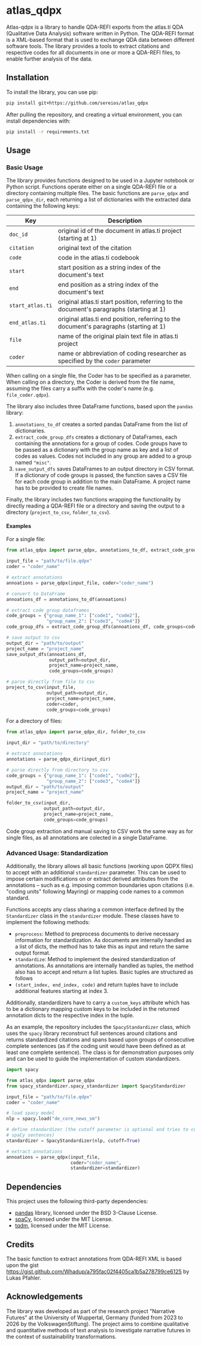# atlas_qdpx

Atlas-qdpx is a library to handle QDA-REFI exports from the atlas.ti QDA (Qualitative Data Analysis) software 
written in Python. The QDA-REFI format is a XML-based format that is used to exchange QDA data between different 
software tools. The library provides a tools to extract citations and respective codes for all documents in one or 
more a QDA-REFI files, to enable further analysis of the data.

## Installation

To install the library, you can use pip:

```bash
pip install git+https://github.com/sereios/atlas_qdpx
```

After pulling the repository, and creating a virtual environment, you can install dependencies with:

```bash
pip install -r requirements.txt
```

## Usage

### Basic Usage

The library provides functions designed to be used in a Jupyter notebook or Python script. Functions operate either on 
a single QDA-REFI file or a directory containing multiple files. The basic functions are `parse_qdpx` and 
`parse_qdpx_dir`, each returning a list of dictionaries with the extracted data containing the following keys:

| Key | Description |
| --- | --- |
| `doc_id` | original id of the document in atlas.ti project (starting at 1) |
| `citation` | original text of the citation |
| `code` | code in the atlas.ti codebook |
| `start` | start position as a string index of the document's text |
| `end` | end position as a string index of the document's text |
| `start_atlas.ti` | original atlas.ti start position, referring to the document's paragraphs (starting at 1) |
| `end_atlas.ti` | original atlas.ti end position, referring to the document's paragraphs (starting at 1) |
| `file` | name of the original plain text file in atlas.ti project |
| `coder` | name or abbreviation of coding researcher as specified by the `coder` parameter |

When calling on a single file, the Coder has to be specified as a parameter. When calling on a directory, the Coder 
is derived from the file name, assuming the files carry a suffix with the coder's name (e.g. `file_coder.qdpx`).

The library also includes three DataFrame functions, based upon the `pandas` library:
1. `annotations_to_df` creates a sorted pandas DataFrame from the list of dictionaries.
2. `extract_code_group_dfs` creates a dictionary of DataFrames, each containing the annotations for a group of codes.
   Code groups have to be passed as a dictionary with the group name as key and a list of codes as values. Codes 
   not included in any group are added to a group named `"misc"`.
3. `save_output_dfs` saves DataFrames to an output directory in CSV format. If a dictionary of code groups is passed, 
   the function saves a CSV file for each code group in addition to the main DataFrame. A project name has to be 
   provided to create file names.

Finally, the library includes two functions wrapping the functionality by directly reading a QDA-REFI file or a 
directory and saving the output to a directory (`project_to_csv`, `folder_to_csv`).

#### Examples

For a single file:
    
```python
from atlas_qdpx import parse_qdpx, annotations_to_df, extract_code_group_dfs, save_output_dfs, project_to_csv

input_file = "path/to/file.qdpx"
coder = "coder_name"

# extract annotations
annoations = parse_qdpx(input_file, coder="coder_name")

# convert to DataFrame
annoations_df = annotations_to_df(annoations)

# extract code group dataframes
code_groups = {"group_name_1": ["code1", "code2"],
               "group_name_2": ["code3", "code4"]}
code_group_dfs = extract_code_group_dfs(annoations_df, code_groups=code_groups)

# save output to csv
output_dir = "path/to/output"
project_name = "project_name"
save_output_dfs(annoations_df, 
                output_path=output_dir,
                project_name=project_name,
                code_groups=code_groups)

# parse directly from file to csv
project_to_csv(input_file, 
               output_path=output_dir, 
               project_name=project_name,
               coder=coder,
               code_groups=code_groups)
```

For a directory of files:

```python
from atlas_qdpx import parse_qdpx_dir, folder_to_csv

input_dir = "path/to/directory"

# extract annotations
annotations = parse_qdpx_dir(input_dir)

# parse directly from directory to csv
code_groups = {"group_name_1": ["code1", "code2"],
               "group_name_2": ["code3", "code4"]}
output_dir = "path/to/output"
project_name = "project_name"

folder_to_csv(input_dir, 
              output_path=output_dir, 
              project_name=project_name,
              code_groups=code_groups)
```

Code group extraction and manual saving to CSV work the same way as for single files, as all annotations are colected 
in a single DataFrame.

### Advanced Usage: Standardization

Additionally, the library allows all basic functions (working upon QDPX files) to accept with an additional 
`standardizer` parameter. This can be used to impose certain modifications on or extract derived attributes from the 
annotations – such as e.g. imposing common boundaries upon citations (i.e. "coding units" following Mayring) or 
mapping code names to a common standard.

Functions accepts any class sharing a common interface defined by the `Standardizer` class in the `standardizer` 
module. These classes have to implement the following methods:

- `preprocess`: Method to preprocess documents to derive necessary information for standardization. As documents are 
  internally handled as a list of dicts, the method has to take this as input and return the same output format.
- `standardize`: Method to implement the desired standardization of annotations. As annotations are internally 
  handled as tuples, the method also has to accept and return a list tuples. Basic tuples are structured as follows
- `(start_index, end_index, code)` and return tuples have to include additional features starting at index 3.

Additionally, standardizers have to carry a `custom_keys` attribute which has to be a dictionary mapping custom keys 
to be included in the returned annotation dicts to the respective index in the tuple.

As an example, the repository includes the `SpacyStandardizer` class, which uses the `spacy` library reconstruct 
full sentences around citations and returns standardized citations and spans based upon groups of consecutive 
complete sentences (as if the coding unit would have been defined as at least one complete sentence). The class is 
for demonstration purposes only and can be used to guide the implementation of custom standardizers.

```python
import spacy

from atlas_qdpx import parse_qdpx
from spacy_standardizer.spacy_standardizer import SpacyStandardizer

input_file = "path/to/file.qdpx"
coder = "coder_name"

# load spacy model
nlp = spacy.load("de_core_news_sm")

# define standardizer (the cutoff parameter is optional and tries to cut off trailing headers sometimes included in 
# spaCy sentences)
standardizer = SpacyStandardizer(nlp, cutoff=True)

# extract annotations
annoations = parse_qdpx(input_file, 
                        coder="coder_name", 
                        standardizer=standardizer)
```

## Dependencies
This project uses the following third-party dependencies: 
- [pandas](https://pandas.pydata.org/) library, licensed under the BSD 3-Clause License.
- [spaCy](https://spacy.io/), licensed under the MIT License.
- [tqdm](https://github.com/tqdm/tqdm), licensed under the MIT License.

## Credits
The basic function to extract annotations from QDA-REFI XML is based upon the gist 
https://gist.github.com/Whadup/a795fac02f4405ca1b5a278799ce6125 by Lukas Pfahler.

## Acknowledgements
The library was developed as part of the research project "Narrative Futures" at the University of Wuppertal, Germany 
(funded from 2023 to 2026 by the VolkswagenStiftung). The project aims to combine qualitative and quantitative 
methods of text analysis to investigate narrative futures in the context of sustainability transformations.